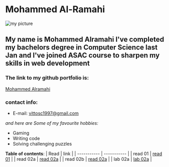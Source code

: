 # Mohammed Al-Ramahi
![my picture](https://avatars.githubusercontent.com/u/74869716?s=460&u=06325ac0289967d674bdf4a1a72518c4c3506355&v=4)
## My name is Mohammed Alramahi I've completed my bachelors degree in Computer Science last Jan and I've joined ASAC course to sharpen my skills in web development
### The link to my github portfolio is:
[Mohammed Alramahi](https://github.com/Mohammed-Alramahi)
### contact info:
- E-mail: vittosc1997@gmail.com

*and here are Some of my favourite hobbies:*
- Gaming
- Writing code
- Solving challenging puzzles

**Table of contents**:
| Read        | link        |
| ----------- | ----------- |
| read 01      | [read 01](https://github.com/Mohammed-Alramahi/asac/blob/main/read01.md)       |
| read 02a   | [read 02a](https://github.com/Mohammed-Alramahi/asac/blob/main/read02a.md)       |
| read 02b   | [read 02a](https://github.com/Mohammed-Alramahi/asac/blob/main/read02b.md)       |
| lab 02a   | [lab 02a](https://github.com/Mohammed-Alramahi/asac/blob/main/lab02a.md)       |
